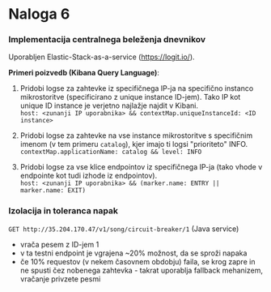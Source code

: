 # Naloga 6

### Implementacija centralnega beleženja dnevnikov
Uporabljen Elastic-Stack-as-a-service (https://logit.io/).  

**Primeri poizvedb (Kibana Query Language)**:
1. Pridobi logse za zahtevke iz specifičnega IP-ja na specifično instanco mikrostoritve
(specificirano z unique instance ID-jem). Tako IP kot unique ID instance je 
verjetno najlažje najdit v Kibani.  
`host: <zunanji IP uporabnika> && contextMap.uniqueInstanceId: <ID instance>`  

2. Pridobi logse za zahtevke na vse instance mikrostoritve s specifičnim imenom 
(v tem primeru `catalog`), kjer imajo ti logsi "prioriteto" INFO.  
`contextMap.applicationName: catalog && level: INFO`  

3. Pridobi logse za vse klice endpointov iz specifičnega IP-ja 
(tako vhode v endpointe kot tudi izhode iz endpointov).  
`host: <zunanji IP uporabnika> && (marker.name: ENTRY || marker.name: EXIT)`  


### Izolacija in toleranca napak  

`GET http://35.204.170.47/v1/song/circuit-breaker/1` (Java service)  
- vrača pesem z ID-jem 1
- v ta testni endpoint je vgrajena ~20% možnost, da se sproži napaka
- če 10% requestov (v nekem časovnem obdobju) faila, se krog zapre in ne spusti čez nobenega
zahtevka - takrat uporablja fallback mehanizem, vračanje privzete pesmi